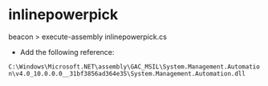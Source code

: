 # inlinepowerpick

beacon > execute-assembly inlinepowerpick.cs

- Add the following reference:

`C:\Windows\Microsoft.NET\assembly\GAC_MSIL\System.Management.Automation\v4.0_10.0.0.0__31bf3856ad364e35\System.Management.Automation.dll`
